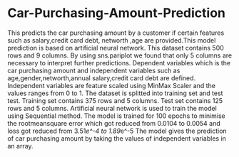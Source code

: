 # Car-Purchasing-Amount-Prediction

This predicts the car purchasing amount by a customer if certain features such as salary,credit card debt, networth ,age are provided.This model prediction is based on artificial neural network.
This dataset contains 500 rows and 9 columns.
By using sns.pariplot we found that only 5 columns are necessary to interpret further predictions.
Dependent variables which is the car purchasing amount and independent variables such as age,gender,networth,annual salary,credit card debt are defined. 
Independent variables are feature scaled using MinMax Scaler and the values ranges from 0 to 1.
The dataset is splitted into training set and test test.
Training set contains 375 rows and 5 columns.
Test set contains 125 rows and 5 columns.
Artificial neural network is used to train the model using Sequential method.
The model is trained for 100 epochs to minimise the rootmeansquare error which got reduced from 0.0104 to 0.0054 and loss got reduced from 3.51*e^-4 to 1.89*e^-5
The model gives the prediction of car purchasing amount by taking the values of independent variables in an array.
